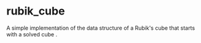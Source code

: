 # rubik_cube
A simple implementation of the data structure of a Rubik's cube that starts with a solved cube .
